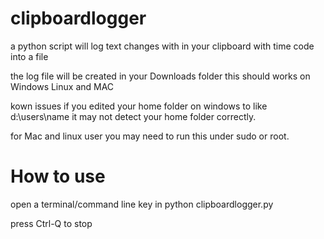 # clipboardlogger
a python script will log text changes with in your clipboard with time code into a file

the log file will be created in your Downloads folder
this should works on Windows Linux and MAC

kown issues
if you edited your home folder on windows to like d:\users\name it may not detect your home folder correctly.

for Mac and linux user you may need to run this under sudo or root.

# How to use

open a terminal/command line key in
python clipboardlogger.py

press Ctrl-Q to stop

